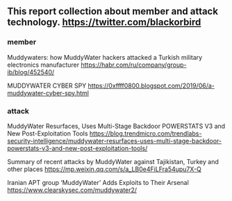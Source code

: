 ## This report collection about member and attack technology. https://twitter.com/blackorbird

### member

Muddywaters: how MuddyWater hackers attacked a Turkish military electronics manufacturer
https://habr.com/ru/company/group-ib/blog/452540/

MUDDYWATER CYBER SPY
https://0xffff0800.blogspot.com/2019/06/a-muddywater-cyber-spy.html

### attack

MuddyWater Resurfaces, Uses Multi-Stage Backdoor POWERSTATS V3 and New Post-Exploitation Tools
https://blog.trendmicro.com/trendlabs-security-intelligence/muddywater-resurfaces-uses-multi-stage-backdoor-powerstats-v3-and-new-post-exploitation-tools/

Summary of recent attacks by MuddyWater against Tajikistan, Turkey and other places
https://mp.weixin.qq.com/s/a_LB0e4FiLFra54upu7X-Q

Iranian APT group ‘MuddyWater’ Adds Exploits to Their Arsenal
https://www.clearskysec.com/muddywater2/
